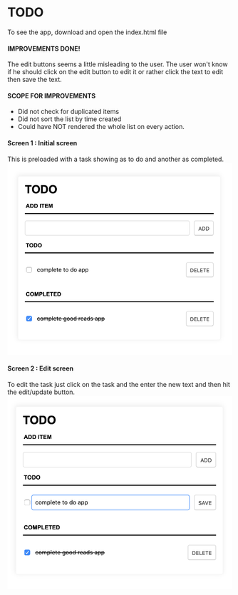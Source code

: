 # TODO
To see the app, download and open the index.html file

#### IMPROVEMENTS DONE!
The edit buttons seems a little misleading to the user. The user won't know if he should click on the edit button to edit it or rather click the text to edit then save the text.

#### SCOPE FOR IMPROVEMENTS
* Did not check for duplicated items
* Did not sort the list by time created
* Could have NOT rendered the whole list on every action.

#### Screen 1 : Initial screen
This is preloaded with a task showing as to do and another as completed.
![GitHub Logo](/screenshots/editscreen.png)


#### Screen 2 : Edit screen
To edit the task just click on the task and the enter the new text and then hit the edit/update button.
![GitHub Logo](/screenshots/initialscren.png)
